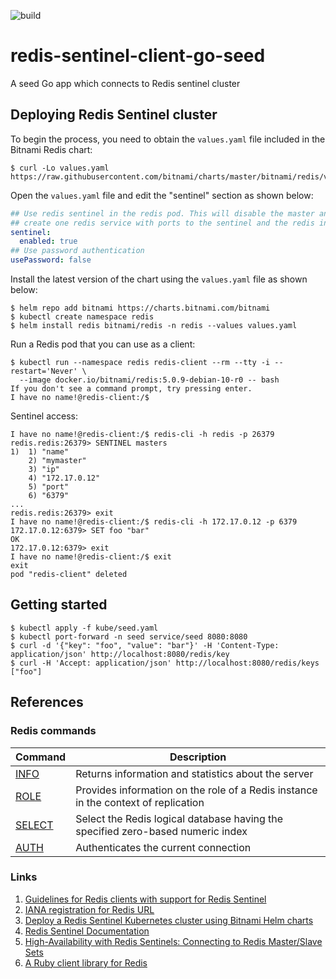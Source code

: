 ![build](https://github.com/danielpacak/redis-sentinel-client-go-seed/workflows/build/badge.svg)

# redis-sentinel-client-go-seed

A seed Go app which connects to Redis sentinel cluster

## Deploying Redis Sentinel cluster

To begin the process, you need to obtain the `values.yaml` file included in the Bitnami Redis chart:

```
$ curl -Lo values.yaml https://raw.githubusercontent.com/bitnami/charts/master/bitnami/redis/values.yaml
```

Open the `values.yaml` file and edit the "sentinel" section as shown below:

```yaml
## Use redis sentinel in the redis pod. This will disable the master and slave services and
## create one redis service with ports to the sentinel and the redis instances
sentinel:
  enabled: true
## Use password authentication
usePassword: false
```

Install the latest version of the chart using the `values.yaml` file as shown below:

```
$ helm repo add bitnami https://charts.bitnami.com/bitnami
$ kubectl create namespace redis
$ helm install redis bitnami/redis -n redis --values values.yaml
```

Run a Redis pod that you can use as a client:

```
$ kubectl run --namespace redis redis-client --rm --tty -i --restart='Never' \
  --image docker.io/bitnami/redis:5.0.9-debian-10-r0 -- bash
If you don't see a command prompt, try pressing enter.
I have no name!@redis-client:/$
```

Sentinel access:

```
I have no name!@redis-client:/$ redis-cli -h redis -p 26379
redis.redis:26379> SENTINEL masters
1)  1) "name"
    2) "mymaster"
    3) "ip"
    4) "172.17.0.12"
    5) "port"
    6) "6379"
...
redis.redis:26379> exit
I have no name!@redis-client:/$ redis-cli -h 172.17.0.12 -p 6379
172.17.0.12:6379> SET foo "bar"
OK
172.17.0.12:6379> exit
I have no name!@redis-client:/$ exit
exit
pod "redis-client" deleted
```

## Getting started

```
$ kubectl apply -f kube/seed.yaml
$ kubectl port-forward -n seed service/seed 8080:8080
$ curl -d '{"key": "foo", "value": "bar"}' -H 'Content-Type: application/json' http://localhost:8080/redis/key
$ curl -H 'Accept: application/json' http://localhost:8080/redis/keys
["foo"]
```

## References

### Redis commands

| Command                  | Description                                                                        |
| ------------------------ | ---------------------------------------------------------------------------------- |
| [INFO][command-info]     | Returns information and statistics about the server                                |
| [ROLE][command-role]     | Provides information on the role of a Redis instance in the context of replication |
| [SELECT][command-select] | Select the Redis logical database having the specified zero-based numeric index    |
| [AUTH][command-auth]     | Authenticates the current connection                                               |

### Links

1. [Guidelines for Redis clients with support for Redis Sentinel](https://redis.io/topics/sentinel-clients)
1. [IANA registration for Redis URL](https://www.iana.org/assignments/uri-schemes/prov/redis)
2. [Deploy a Redis Sentinel Kubernetes cluster using Bitnami Helm charts](https://docs.bitnami.com/tutorials/deploy-redis-sentinel-production-cluster)
3. [Redis Sentinel Documentation](https://redis.io/topics/sentinel)
4. [High-Availability with Redis Sentinels: Connecting to Redis Master/Slave Sets](https://scalegrid.io/blog/high-availability-with-redis-sentinels-connecting-to-redis-masterslave-sets)
5. [A Ruby client library for Redis](https://github.com/redis/redis-rb)

[command-info]: https://redis.io/commands/info
[command-role]: https://redis.io/commands/role
[command-select]: https://redis.io/commands/select
[command-auth]: https://redis.io/commands/auth
